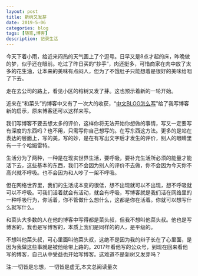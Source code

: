 ```yaml
---
layout: post
title: 新树又发芽
date: 2019-5-06
categories: blog
tags: [随笔,博客]
description: 记录生活
---
```



今天下着小雨，给近来闷热的天气画上了个逗号。日早又是8点才起的床，昨晚做的梦，似乎还在眼前。吃过了昨日买的“抄手”，肉还挺多，可惜商家在肉中放了太多的花生油，让本来的美味有点闷人，但为了不饿肚子只能想着是很好的美味给咽了下去。

走在去公司的路上，看见小区的榕树又发了芽。这也预示着新的一轮开始。

近来在“和菜头”的博客中又有了一次大的收获，“[中文BLOG怎么写](http://www.caobian.info/?p=1873)”给了我写博客新的启示，原来博客还可以这样来写。

我们写博客不要去想太多的评价，这样你将无法开始你想做的事情，写又一定要写有深度的东西吗？也不用，只需写你自己想写的。在写东西这方法。更多的是站在表达的层面上，写的美，写的妙，是在有写出文字后才发生的评价，别人的眼睛里有一千个哈姆雷特。

生活分为了两种，一种是在现实世界生活，要呼吸，要补充生活所必须的能量才能活下去，这些基本的东西，我们不会因为别人的评价不去做，你不会因为今天你不高兴就不呼吸。也不会因为和人吵了一架不呼吸。

但在网络世界里，我们的生活成本变的很低，想不出现就可以不出现，想不呼吸就可以不呼吸。可我们活着就会有活动，就会有呼吸，写博客就是我们活在网络里的一种呼吸行为，你活着，你不管做什么想什么，这都是你在活着。你就可以想写什么就写什么。

和菜头大多数的人在他的博客中写得都是菜头叔，但我不想叫他菜头叔。他也是写博客的，我也是写博客的，本质上我们是同样的的人，是平级的。

不想叫他菜头叔，可心里面叫他菜头叔，这绝不是因为我的辩子长在了心里面，是因为我做这些事就是被他给带上路的。2017年看他写的公众号，到现在回来看他写的博客，自己从中受益也开始写博客。这难道不是新树又发芽吗？

<span id="busuanzi_container_page_pv">
  注:一切皆是忘想，一切皆是虚无,本文总阅读量<span id="busuanzi_value_page_pv"></span>次
</span>
